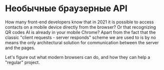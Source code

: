 # Необычные браузерные API

How many front-end developers know that in 2021 it is possible to access contacts on a mobile device directly from the browser? Or that recognizing QR codes AI is already in your mobile Chrome? Apart from the fact that the classic "client requests - server responds" scheme we are used to is by no means the only architectural solution for communication between the server and the pages.

Let's figure out what modern browsers can do, and how they can help a "regular" project.